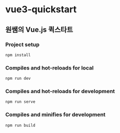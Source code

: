 # vue3-quickstart
## 원쌤의 Vue.js 퀵스타트

### Project setup
```
npm install
```

### Compiles and hot-reloads for local
```
npm run dev
```

### Compiles and hot-reloads for development
```
npm run serve
```

### Compiles and minifies for development
```
npm run build
```
